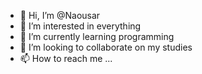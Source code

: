 - 👋 Hi, I’m @Naousar
- 👀 I’m interested in everything
- 🌱 I’m currently learning programming
- 💞️ I’m looking to collaborate on my studies
- 📫 How to reach me ...

<!---
Naousar/Naousar is a ✨ special ✨ repository because its `README.md` (this file) appears on your GitHub profile.
You can click the Preview link to take a look at your changes.
--->
